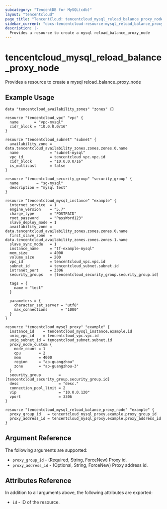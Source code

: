 ```yaml
---
subcategory: "TencentDB for MySQL(cdb)"
layout: "tencentcloud"
page_title: "TencentCloud: tencentcloud_mysql_reload_balance_proxy_node"
sidebar_current: "docs-tencentcloud-resource-mysql_reload_balance_proxy_node"
description: |-
  Provides a resource to create a mysql reload_balance_proxy_node
---
```


# tencentcloud_mysql_reload_balance_proxy_node

Provides a resource to create a mysql reload_balance_proxy_node

## Example Usage

```hcl
data "tencentcloud_availability_zones" "zones" {}

resource "tencentcloud_vpc" "vpc" {
  name       = "vpc-mysql"
  cidr_block = "10.0.0.0/16"
}

resource "tencentcloud_subnet" "subnet" {
  availability_zone = data.tencentcloud_availability_zones.zones.zones.0.name
  name              = "subnet-mysql"
  vpc_id            = tencentcloud_vpc.vpc.id
  cidr_block        = "10.0.0.0/16"
  is_multicast      = false
}

resource "tencentcloud_security_group" "security_group" {
  name        = "sg-mysql"
  description = "mysql test"
}

resource "tencentcloud_mysql_instance" "example" {
  internet_service  = 1
  engine_version    = "5.7"
  charge_type       = "POSTPAID"
  root_password     = "PassWord123"
  slave_deploy_mode = 1
  availability_zone = data.tencentcloud_availability_zones.zones.zones.0.name
  first_slave_zone  = data.tencentcloud_availability_zones.zones.zones.1.name
  slave_sync_mode   = 1
  instance_name     = "tf-example-mysql"
  mem_size          = 4000
  volume_size       = 200
  vpc_id            = tencentcloud_vpc.vpc.id
  subnet_id         = tencentcloud_subnet.subnet.id
  intranet_port     = 3306
  security_groups   = [tencentcloud_security_group.security_group.id]

  tags = {
    name = "test"
  }

  parameters = {
    character_set_server = "utf8"
    max_connections      = "1000"
  }
}

resource "tencentcloud_mysql_proxy" "example" {
  instance_id    = tencentcloud_mysql_instance.example.id
  uniq_vpc_id    = tencentcloud_vpc.vpc.id
  uniq_subnet_id = tencentcloud_subnet.subnet.id
  proxy_node_custom {
    node_count = 1
    cpu        = 2
    mem        = 4000
    region     = "ap-guangzhou"
    zone       = "ap-guangzhou-3"
  }
  security_group        = [tencentcloud_security_group.security_group.id]
  desc                  = "desc."
  connection_pool_limit = 2
  vip                   = "10.0.0.120"
  vport                 = 3306
}

resource "tencentcloud_mysql_reload_balance_proxy_node" "example" {
  proxy_group_id   = tencentcloud_mysql_proxy.example.proxy_group_id
  proxy_address_id = tencentcloud_mysql_proxy.example.proxy_address_id
}
```

## Argument Reference

The following arguments are supported:

* `proxy_group_id` - (Required, String, ForceNew) Proxy id.
* `proxy_address_id` - (Optional, String, ForceNew) Proxy address id.

## Attributes Reference

In addition to all arguments above, the following attributes are exported:

* `id` - ID of the resource.



